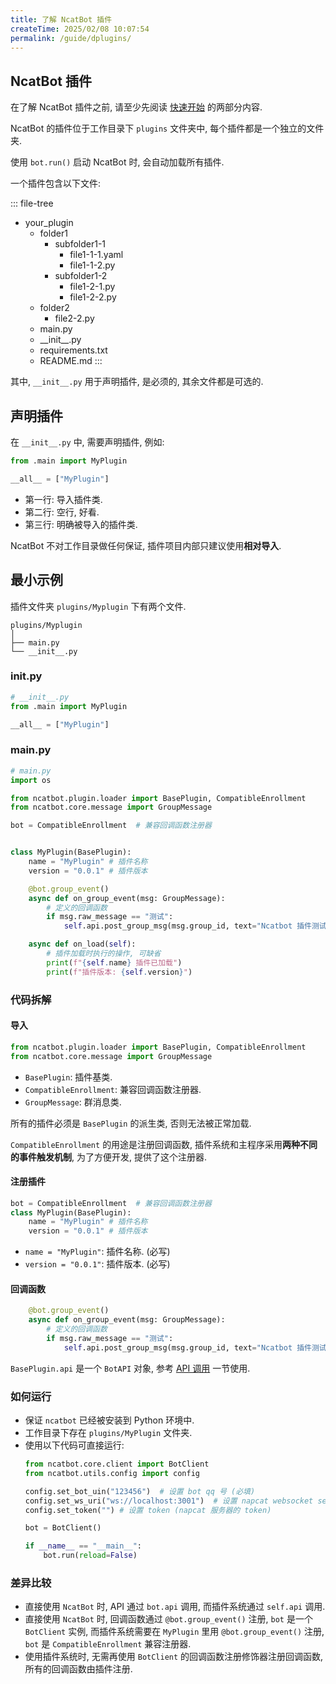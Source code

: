 ```yaml
---
title: 了解 NcatBot 插件
createTime: 2025/02/08 10:07:54
permalink: /guide/dplugins/
---
```


## NcatBot 插件

在了解 NcatBot 插件之前, 请至少先阅读 [快速开始](../1.%20快速开始/1.%20快速开始.md) 的两部分内容.

NcatBot 的插件位于工作目录下 `plugins` 文件夹中, 每个插件都是一个独立的文件夹.

使用 `bot.run()` 启动 NcatBot 时, 会自动加载所有插件.

一个插件包含以下文件:

::: file-tree
- your_plugin
  - folder1
    - subfolder1-1
      - file1-1-1.yaml
      - file1-1-2.py
    - subfolder1-2
      - file1-2-1.py
      - file1-2-2.py
  - folder2
    - file2-2.py
  - main.py
  - \_\_init\_\_.py
  - requirements.txt
  - README.md
:::

其中, `__init__.py` 用于声明插件, 是必须的, 其余文件都是可选的.

## 声明插件

在 `__init__.py` 中, 需要声明插件, 例如:

```python
from .main import MyPlugin

__all__ = ["MyPlugin"]
```

- 第一行: 导入插件类.
- 第二行: 空行, 好看.
- 第三行: 明确被导入的插件类.

NcatBot 不对工作目录做任何保证, 插件项目内部只建议使用**相对导入**.

## 最小示例

插件文件夹 `plugins/Myplugin` 下有两个文件.

```
plugins/Myplugin
│
├── main.py
└── __init__.py
```

### __init__.py

```python
# __init__.py
from .main import MyPlugin

__all__ = ["MyPlugin"]
```

### main.py

```python
# main.py
import os

from ncatbot.plugin.loader import BasePlugin, CompatibleEnrollment
from ncatbot.core.message import GroupMessage

bot = CompatibleEnrollment  # 兼容回调函数注册器


class MyPlugin(BasePlugin):
    name = "MyPlugin" # 插件名称
    version = "0.0.1" # 插件版本

    @bot.group_event()
    async def on_group_event(msg: GroupMessage):
        # 定义的回调函数
        if msg.raw_message == "测试":
            self.api.post_group_msg(msg.group_id, text="Ncatbot 插件测试成功喵")

    async def on_load(self):
        # 插件加载时执行的操作, 可缺省
        print(f"{self.name} 插件已加载")
        print(f"插件版本: {self.version}")
```

### 代码拆解

#### 导入

```python
from ncatbot.plugin.loader import BasePlugin, CompatibleEnrollment
from ncatbot.core.message import GroupMessage
```

- `BasePlugin`: 插件基类.
- `CompatibleEnrollment`: 兼容回调函数注册器.
- `GroupMessage`: 群消息类.

所有的插件必须是 `BasePlugin` 的派生类, 否则无法被正常加载.

`CompatibleEnrollment` 的用途是注册回调函数, 插件系统和主程序采用**两种不同的事件触发机制**, 为了方便开发, 提供了这个注册器.

#### 注册插件

```python
bot = CompatibleEnrollment  # 兼容回调函数注册器
class MyPlugin(BasePlugin):
    name = "MyPlugin" # 插件名称
    version = "0.0.1" # 插件版本

```

- `name = "MyPlugin"`: 插件名称. (必写)
- `version = "0.0.1"`: 插件版本. (必写)

#### 回调函数

```python
    @bot.group_event()
    async def on_group_event(msg: GroupMessage):
        # 定义的回调函数
        if msg.raw_message == "测试":
            self.api.post_group_msg(msg.group_id, text="Ncatbot 插件测试成功喵")
```

`BasePlugin.api` 是一个 `BotAPI` 对象, 参考 [API 调用](/api.md) 一节使用.

### 如何运行

- 保证 `ncatbot` 已经被安装到 Python 环境中.
- 工作目录下存在 `plugins/MyPlugin` 文件夹.
- 使用以下代码可直接运行:
    ```python
    from ncatbot.core.client import BotClient
    from ncatbot.utils.config import config

    config.set_bot_uin("123456")  # 设置 bot qq 号 (必填)
    config.set_ws_uri("ws://localhost:3001")  # 设置 napcat websocket server 地址
    config.set_token("") # 设置 token (napcat 服务器的 token)

    bot = BotClient()

    if __name__ == "__main__":
        bot.run(reload=False)
    ```

### 差异比较

- 直接使用 `NcatBot` 时, API 通过 `bot.api` 调用, 而插件系统通过 `self.api` 调用.
- 直接使用 `NcatBot` 时, 回调函数通过 `@bot.group_event()` 注册, `bot` 是一个 `BotClient` 实例, 而插件系统需要在 `MyPlugin` 里用 `@bot.group_event()` 注册, `bot` 是 `CompatibleEnrollment` 兼容注册器.
- 使用插件系统时, 无需再使用 `BotClient` 的回调函数注册修饰器注册回调函数, 所有的回调函数由插件注册.